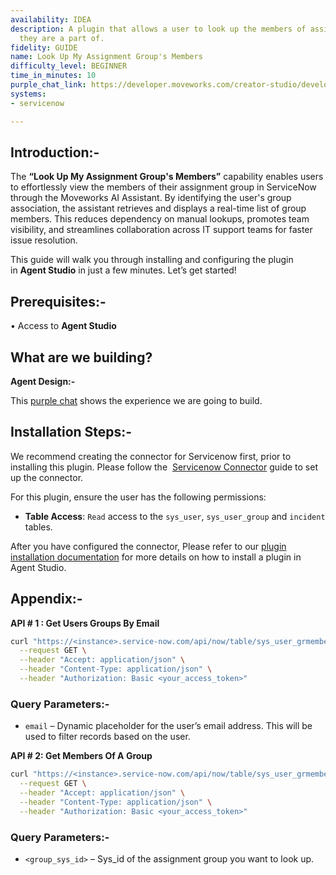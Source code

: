 ```yaml
---
availability: IDEA
description: A plugin that allows a user to look up the members of assignment groups
  they are a part of.
fidelity: GUIDE
name: Look Up My Assignment Group's Members
difficulty_level: BEGINNER
time_in_minutes: 10
purple_chat_link: https://developer.moveworks.com/creator-studio/developer-tools/purple-chat/?conversation=%7B%22messages%22%3A%5B%7B%22parts%22%3A%5B%7B%22richText%22%3A%22Can+you+show+me+the+members+of+my+assignment+groups+in+servicenow%3F%22%7D%5D%2C%22role%22%3A%22user%22%7D%2C%7B%22parts%22%3A%5B%7B%22reasoningSteps%22%3A%5B%7B%22richText%22%3A%22Searching+%3Cb%3EServiceNow%3C%2Fb%3E+for+assignment+groups+you+are+a+member+of.%22%2C%22status%22%3A%22success%22%7D%5D%7D%2C%7B%22richText%22%3A%22%3Cp%3EI+found+you+are+a+member+of+3+assignment+groups+in+%3Cb%3EServiceNow%3C%2Fb%3E.+Which+one+would+you+like+to+see+the+members+for%3F%3C%2Fp%3E%22%7D%2C%7B%22buttons%22%3A%5B%7B%22buttonText%22%3A%22IT+Support+-+Tier+1%22%7D%2C%7B%22buttonText%22%3A%22Network+Operations%22%7D%2C%7B%22buttonText%22%3A%22Change+Management%22%7D%5D%7D%5D%2C%22role%22%3A%22assistant%22%7D%2C%7B%22parts%22%3A%5B%7B%22richText%22%3A%22Network+Operations%22%7D%5D%2C%22role%22%3A%22user%22%7D%2C%7B%22parts%22%3A%5B%7B%22reasoningSteps%22%3A%5B%7B%22richText%22%3A%22Retrieving+members+for+the+%27Network+Operations%27+group+from+%3Cb%3EServiceNow%3C%2Fb%3E.%22%2C%22status%22%3A%22success%22%7D%5D%7D%2C%7B%22richText%22%3A%22%3Cp%3EHere+are+the+members+of+the+%3Cb%3ENetwork+Operations%3C%2Fb%3E+group%3A%3C%2Fp%3E%3Cul%3E%3Cli%3EAlice+Johnson%3C%2Fli%3E%3Cli%3EBob+Williams%3C%2Fli%3E%3Cli%3ECharlie+Brown%3C%2Fli%3E%3Cli%3EDiana+Prince%3C%2Fli%3E%3C%2Ful%3E%22%7D%2C%7B%22citations%22%3A%5B%7B%22citationTitle%22%3A%22Network+Operations%22%2C%22connectorName%22%3A%22servicenow%22%7D%5D%7D%5D%2C%22role%22%3A%22assistant%22%7D%5D%7D
systems:
- servicenow

---
```

## **Introduction:-**

The **“Look Up My Assignment Group's Members”** capability enables users to effortlessly view the members of their assignment group in ServiceNow through the Moveworks AI Assistant. By identifying the user's group association, the assistant retrieves and displays a real-time list of group members. This reduces dependency on manual lookups, promotes team visibility, and streamlines collaboration across IT support teams for faster issue resolution.

This guide will walk you through installing and configuring the plugin in **Agent Studio** in just a few minutes. Let’s get started!

## **Prerequisites:-**

• Access to **Agent Studio**

## **What are we building?**

**Agent Design:-**

This [purple chat](https://developer.moveworks.com/creator-studio/developer-tools/purple-chat/?conversation=%7B%22messages%22%3A%5B%7B%22parts%22%3A%5B%7B%22richText%22%3A%22Can+you+show+me+the+members+of+my+assignment+groups+in+servicenow%3F%22%7D%5D%2C%22role%22%3A%22user%22%7D%2C%7B%22parts%22%3A%5B%7B%22reasoningSteps%22%3A%5B%7B%22richText%22%3A%22Searching+%3Cb%3EServiceNow%3C%2Fb%3E+for+assignment+groups+you+are+a+member+of.%22%2C%22status%22%3A%22success%22%7D%5D%7D%2C%7B%22richText%22%3A%22%3Cp%3EI+found+you+are+a+member+of+3+assignment+groups+in+%3Cb%3EServiceNow%3C%2Fb%3E.+Which+one+would+you+like+to+see+the+members+for%3F%3C%2Fp%3E%22%7D%2C%7B%22buttons%22%3A%5B%7B%22buttonText%22%3A%22IT+Support+-+Tier+1%22%7D%2C%7B%22buttonText%22%3A%22Network+Operations%22%7D%2C%7B%22buttonText%22%3A%22Change+Management%22%7D%5D%7D%5D%2C%22role%22%3A%22assistant%22%7D%2C%7B%22parts%22%3A%5B%7B%22richText%22%3A%22Network+Operations%22%7D%5D%2C%22role%22%3A%22user%22%7D%2C%7B%22parts%22%3A%5B%7B%22reasoningSteps%22%3A%5B%7B%22richText%22%3A%22Retrieving+members+for+the+%27Network+Operations%27+group+from+%3Cb%3EServiceNow%3C%2Fb%3E.%22%2C%22status%22%3A%22success%22%7D%5D%7D%2C%7B%22richText%22%3A%22%3Cp%3EHere+are+the+members+of+the+%3Cb%3ENetwork+Operations%3C%2Fb%3E+group%3A%3C%2Fp%3E%3Cul%3E%3Cli%3EAlice+Johnson%3C%2Fli%3E%3Cli%3EBob+Williams%3C%2Fli%3E%3Cli%3ECharlie+Brown%3C%2Fli%3E%3Cli%3EDiana+Prince%3C%2Fli%3E%3C%2Ful%3E%22%7D%2C%7B%22citations%22%3A%5B%7B%22citationTitle%22%3A%22Network+Operations%22%2C%22connectorName%22%3A%22servicenow%22%7D%5D%7D%5D%2C%22role%22%3A%22assistant%22%7D%5D%7D) shows the experience we are going to build.

## **Installation Steps:-**

We recommend creating the connector for Servicenow first, prior to installing this plugin. Please follow the  [Servicenow Connector](https://marketplace.moveworks.com/connectors/servicenow#how-to-implement) guide to set up the connector.

For this plugin, ensure the user has the following permissions:

- **Table Access**: `Read` access to the `sys_user`, `sys_user_group` and `incident` tables.

After you have configured the connector, Please refer to our [plugin installation documentation](https://help.moveworks.com/docs/ai-agent-marketplace-installation) for more details on how to install a plugin in Agent Studio.

## **Appendix:-**

**API # 1 : Get Users Groups By Email**

```bash
curl "https://<instance>.service-now.com/api/now/table/sys_user_grmember?sysparm_query=user.email={{email}}&sysparm_fields=group,sys_id,user.email&sysparm_display_value=all" \
  --request GET \
  --header "Accept: application/json" \
  --header "Content-Type: application/json" \
  --header "Authorization: Basic <your_access_token>"
```

### **Query Parameters:-**

- `email` – Dynamic placeholder for the user’s email address. This will be used to filter records based on the user.

**API # 2: Get Members Of A Group**

```bash
curl "https://<instance>.service-now.com/api/now/table/sys_user_grmember?sysparm_query=group=<group_sys_id>&sysparm_display_value=true&sysparm_fields=user" \
  --request GET \
  --header "Accept: application/json" \
  --header "Content-Type: application/json" \
  --header "Authorization: Basic <your_access_token>"
```

### **Query Parameters:-**

- `<group_sys_id>` – Sys_id of the assignment group you want to look up.